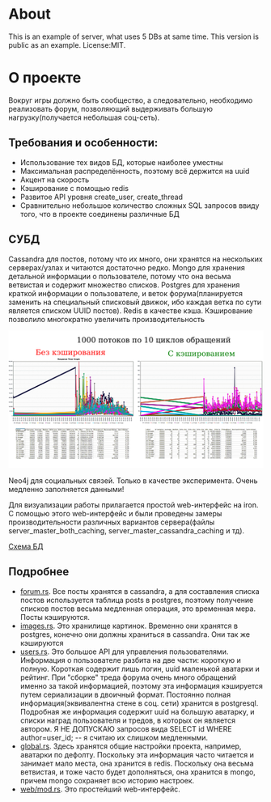 About
=====
This is an example of server, what uses 5 DBs at same time. This version is public as an example. License:MIT.

О проекте
=========

Вокруг игры должно быть сообщество, а следовательно, необходимо реализовать форум, позволяющий выдерживать большую нагрузку(получается небольшая соц-сеть).

Требования и особенности:
-------------------------
* Использование тех видов БД, которые наиболее уместны
* Максимальная распределённость, поэтому всё держится на uuid
* Акцент на скорость
* Кэширование с помощью redis
* Развитое API уровня create_user, create_thread
* Сравнительно небольшое количество сложных SQL запросов ввиду того, что в проекте соединены различные БД

СУБД
----

Cassandra для постов, потому что их много, они хранятся на нескольких серверах/узлах и читаются достаточно редко.
Mongo для хранения детальной информации о пользователе, потому что она весьма ветвистая и содержит множество списков.
Postgres для хранения краткой информации о пользователе, и веток форума(планируется заменить на специальный списковый движок, ибо каждая ветка по сути является списком UUID постов).
Redis в качестве кэша. Кэширование позволило многократно увеличить производительность

![](https://github.com/TrionProg/server_master/blob/master/cache.png)

Neo4j для социальных связей. Только в качестве эксперимента. Очень медленно заполняется данными!

Для визуализации работы прилагается простой web-интерфейс на iron. С помощью этого web-интерфейс и были проведены замеры производительности различных вариантов сервера(файлы server_master_both_caching, server_master_cassandra_caching и тд).

[Схема БД](https://github.com/TrionProg/server_master/blob/master/DB_diagram.pdf)

Подробнее
---------

* [forum.rs](https://github.com/TrionProg/server_master/blob/master/src/db/forum.rs).
Все посты хранятся в cassandra, а для составления списка постов используется таблица posts в postgres, поэтому получение списков постов весьма медленная операция, это временная мера. Посты кэшируются.
* [images.rs](https://github.com/TrionProg/server_master/blob/master/src/db/images.rs).
Это хранилище картинок. Временно они хранятся в postgres, конечно они должны храниться в cassandra. Они так же кэшируются
* [users.rs](https://github.com/TrionProg/server_master/blob/master/src/db/users.rs).
Это большое API для управления пользователями. Информация о пользователе разбита на две части: короткую и полную. Короткая содержит лишь логин, uuid маленькой аватарки и рейтинг. При "сборке" треда форума очень много обращений именно за такой информацией, поэтому эта информация кэшируется путем сериализации в двоичный формат. Постоянно полная информация(эквивалентна стене в соц. сети) хранится в postgresql. Подробная же информация содержит uuid на большую аватарку, и списки наград пользователя и тредов, в которых он является автором. Я НЕ ДОПУСКАЮ запросов вида SELECT id WHERE author=user_id; -- я считаю их слишком медленными.
* [global.rs](https://github.com/TrionProg/server_master/blob/master/src/db/global.rs).
Здесь хранятся общие настройки проекта, например, аватарки по дефолту. Поскольку эта информация часто читается и занимает мало места, она хранится в redis. Поскольку она весьма ветвистая, и тоже часто будет дополняться, она хранится в mongo, причем mongo сохраняет всю историю настроек.
* [web/mod.rs](https://github.com/TrionProg/server_master/blob/master/src/web/mod.rs).
Это простейший web-интерфейс.
